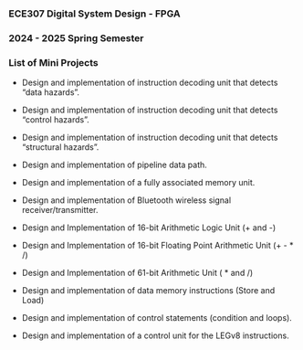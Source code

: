 ### ECE307 Digital System Design - FPGA
### 2024 - 2025 Spring Semester 

### List of Mini Projects

- Design and implementation of instruction decoding unit that detects “data hazards”.

- Design and implementation of instruction decoding unit that detects “control hazards”.

- Design and implementation of instruction decoding unit that detects “structural hazards”.

- Design and implementation of pipeline data path.

- Design and implementation of a fully associated memory unit. 

- Design and implementation of Bluetooth wireless signal receiver/transmitter.

- Design and Implementation of 16-bit Arithmetic Logic Unit (+ and -)

- Design and Implementation of 16-bit Floating Point Arithmetic Unit (+ - * /) 

- Design and Implementation of 61-bit Arithmetic Unit ( * and /)

- Design and implementation of data memory instructions (Store and Load)

- Design and implementation of control statements (condition and loops). 

- Design and implementation of a control unit for the LEGv8 instructions.




